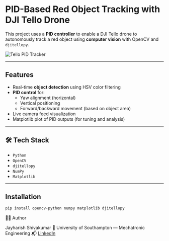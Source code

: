 # PID-Based Red Object Tracking with DJI Tello Drone

This project uses a **PID controller** to enable a DJI Tello drone to autonomously track a red object using **computer vision** with OpenCV and `djitellopy`.

![Tello PID Tracker](https://github.com/jayshiv06/PID-Based-Red-Object-Tracking-with-DJI-Tello-Drone/assets/your-image-link) <!-- Optional: add GIF or screenshot -->

---

## Features

- Real-time **object detection** using HSV color filtering
- **PID control** for:
  - Yaw alignment (horizontal)
  - Vertical positioning
  - Forward/backward movement (based on object area)
- Live camera feed visualization
- Matplotlib plot of PID outputs (for tuning and analysis)

---

## 🛠️ Tech Stack

- `Python`
- `OpenCV`
- `djitellopy`
- `NumPy`
- `Matplotlib`

---

## Installation

```bash
pip install opencv-python numpy matplotlib djitellopy
```

🧑‍💻 Author

Jayharish Shivakumar
📍 University of Southampton — Mechatronic Engineering
📬 [LinkedIn](https://www.linkedin.com/in/jayharish-shivakumar-18591b275?lipi=urn%3Ali%3Apage%3Ad_flagship3_profile_view_base_contact_details%3BJ8gsKPwrTfK399uKGHno3w%3D%3D)
